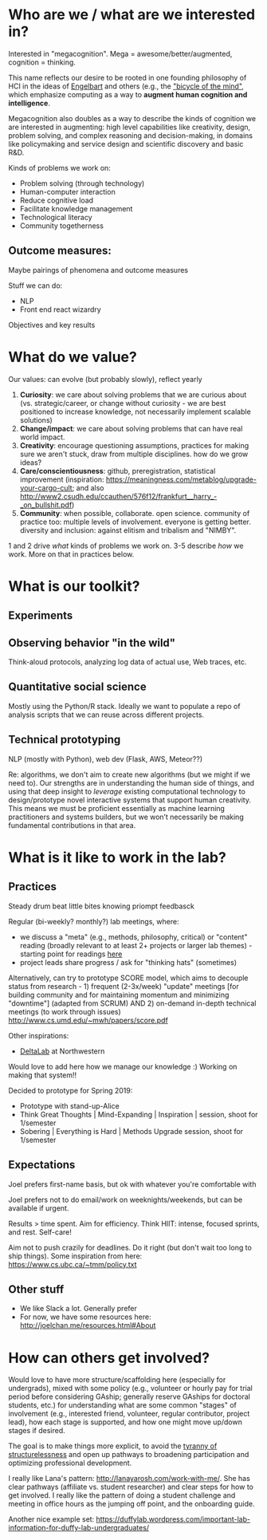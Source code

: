 # Who are we / what are we interested in?

Interested in "megacognition". Mega = awesome/better/augmented, cognition = thinking.

This name reflects our desire to be rooted in one founding philosophy of HCI in the ideas of [Engelbart](https://www.dougengelbart.org/pubs/augment-3906.html) and others (e.g., the ["bicycle of the mind"](https://stratechery.com/2018/techs-two-philosophies/), which emphasize computing as a way to **augment human cognition and intelligence**. 

Megacognition also doubles as a way to describe the kinds of cognition we are interested in augmenting: high level capabilities like creativity, design, problem solving, and complex reasoning and decision-making, in domains like policymaking and service design and scientific discovery and basic R&D.

Kinds of problems we work on:
- Problem solving (through technology)
- Human-computer interaction
- Reduce cognitive load
- Facilitate knowledge management
- Technological literacy
- Community togetherness

Outcome measures:
- 

Maybe pairings of phenomena and outcome measures

Stuff we can do:
- NLP
- Front end react wizardry


Objectives and key results

# What do we value?

Our values: can evolve (but probably slowly), reflect yearly

1. **Curiosity**: we care about solving problems that we are curious about (vs. strategic/career, or change without curiosity - we are best positioned to increase knowledge, not necessarily implement scalable solutions)
2. **Change/impact**: we care about solving problems that can have real world impact. 
3. **Creativity**: encourage questioning assumptions, practices for making sure we aren't stuck, draw from multiple disciplines. how do we grow ideas?
4. **Care/conscientiousness**: github, preregistration, statistical improvement (inspiration: https://meaningness.com/metablog/upgrade-your-cargo-cult; and also http://www2.csudh.edu/ccauthen/576f12/frankfurt__harry_-_on_bullshit.pdf)
5. **Community**: when possible, collaborate. open science. community of practice too: multiple levels of involvement. everyone is getting better. diversity and inclusion: against elitism and tribalism and "NIMBY".

1 and 2 drive *what* kinds of problems we work on. 3-5 describe *how* we work. More on that in practices below.

# What is our toolkit?

## Experiments

## Observing behavior "in the wild"

Think-aloud protocols, analyzing log data of actual use, Web traces, etc.

## Quantitative social science

Mostly using the Python/R stack. Ideally we want to populate a repo of analysis scripts that we can reuse across different projects.

## Technical prototyping

NLP (mostly with Python), web dev (Flask, AWS, Meteor??)

Re: algorithms, we don't aim to create new algorithms (but we might if we need to). Our strengths are in understanding the human side of things, and using that deep insight to *leverage* existing computational technology to design/prototype novel interactive systems that support human creativity. This means we must be proficient essentially as machine learning practitioners and systems builders, but we won’t necessarily be making fundamental contributions in that area.

# What is it like to work in the lab?

## Practices

Steady drum beat little bites
knowing 
priompt feedbasck

Regular (bi-weekly? monthly?) lab meetings, where:
- we discuss a "meta" (e.g., methods, philosophy, critical) or "content" reading (broadly relevant to at least 2+ projects or larger lab themes) - starting point for readings [here](https://docs.google.com/document/d/1TLioDAoyEq_G3yxO6WNEHtT_8_kotahvFkES9RqMBmo/edit?usp=sharing)
- project leads share progress / ask for "thinking hats" (sometimes)

Alternatively, can try to prototype SCORE model, which aims to decouple status from research - 1) frequent (2-3x/week) "update" meetings [for building community and for maintaining momentum and minimizing "downtime"] (adapted from SCRUM) AND 2) on-demand in-depth technical meetings (to work through issues) http://www.cs.umd.edu/~mwh/papers/score.pdf

Other inspirations:
- [DeltaLab](http://delta.northwestern.edu/HowWeWork) at Northwestern

Would love to add here how we manage our knowledge :) Working on making that system!!

Decided to prototype for Spring 2019:
- Prototype with stand-up-Alice
- Think Great Thoughts | Mind-Expanding | Inspiration | session, shoot for 1/semester
- Sobering | Everything is Hard | Methods Upgrade session, shoot for 1/semester

## Expectations

Joel prefers first-name basis, but ok with whatever you're comfortable with

Joel prefers not to do email/work on weeknights/weekends, but can be available if urgent.

Results > time spent. Aim for efficiency. Think HIIT: intense, focused sprints, and rest. Self-care!

Aim not to push crazily for deadlines. Do it right (but don't wait too long to ship things). Some inspiration from here: https://www.cs.ubc.ca/~tmm/policy.txt

## Other stuff

- We like Slack a lot. Generally prefer
- For now, we have some resources here: http://joelchan.me/resources.html#About

# How can others get involved?

Would love to have more structure/scaffolding here (especially for undergrads), mixed with some policy (e.g., volunteer or hourly pay for trial period before considering GAship; generally reserve GAships for doctoral students, etc.) for understanding what are some common "stages" of involvement (e.g., interested friend, volunteer, regular contributor, project lead), how each stage is supported, and how one might move up/down stages if desired.

The goal is to make things more explicit, to avoid the [tyranny of structurelessness](https://www.jofreeman.com/joreen/tyranny.htm) and open up pathways to broadening participation and optimizing professional development.

I really like Lana's pattern: http://lanayarosh.com/work-with-me/. She has clear pathways (affiliate vs. student researcher) and clear steps for how to get involved. I really like the pattern of doing a student challenge and meeting in office hours as the jumping off point, and the onboarding guide.

Another nice example set: https://duffylab.wordpress.com/important-lab-information-for-duffy-lab-undergraduates/
